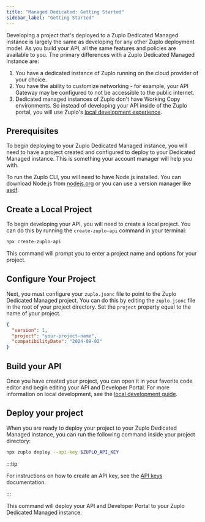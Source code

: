 ```yaml
---
title: "Managed Dedicated: Getting Started"
sidebar_label: "Getting Started"
---
```


Developing a project that's deployed to a Zuplo Dedicated Managed instance is
largely the same as developing for any other Zuplo deployment model. As you
build your API, all the same features and policies are available to you. The
primary differences with a Zuplo Dedicated Managed instance are:

1. You have a dedicated instance of Zuplo running on the cloud provider of your
   choice.
2. You have the ability to customize networking - for example, your API Gateway
   may be configured to not be accessible to the public internet.
3. Dedicated managed instances of Zuplo don't have Working Copy environments. So
   instead of developing your API inside of the Zuplo portal, you will use
   Zuplo's [local development experience](/docs/articles/local-development).

## Prerequisites

To begin deploying to your Zuplo Dedicated Managed instance, you will need to
have a project created and configured to deploy to your Dedicated Managed
instance. This is something your account manager will help you with.

To run the Zuplo CLI, you will need to have Node.js installed. You can download
Node.js from [nodejs.org](https://nodejs.org/) or you can use a version manager
like [asdf](https://asdf-vm.com/).

## Create a Local Project

To begin developing your API, you will need to create a local project. You can
do this by running the `create-zuplo-api` command in your terminal:

```bash
npx create-zuplo-api
```

This command will prompt you to enter a project name and options for your
project.

## Configure Your Project

Next, you must configure your `zuplo.jsonc` file to point to the Zuplo Dedicated
Managed project. You can do this by editing the `zuplo.jsonc` file in the root
of your project directory. Set the `project` property equal to the name of your
project.

```json
{
  "version": 1,
  "project": "your-project-name",
  "compatibilityDate": "2024-09-02"
}
```

## Build your API

Once you have created your project, you can open it in your favorite code editor
and begin editing your API and Developer Portal. For more information on local
development, see the
[local development guide](/docs/articles/local-development).

## Deploy your project

When you are ready to deploy your project to your Zuplo Dedicated Managed
instance, you can run the following command inside your project directory:

```bash
npx zuplo deploy --api-key $ZUPLO_API_KEY
```

:::tip

For instructions on how to create an API key, see the
[API keys](/docs/articles/accounts/zuplo-api-keys) documentation.

:::

This command will deploy your API and Developer Portal to your Zuplo Dedicated
Managed instance.
